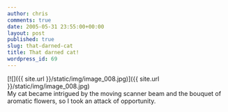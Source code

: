 ```yaml
---
author: chris
comments: true
date: 2005-05-31 23:55:00+00:00
layout: post
published: true
slug: that-darned-cat
title: That darned cat!
wordpress_id: 69
---
```


[![]({{ site.url }}/static/img/image_008.jpg)]({{ site.url }}/static/img/image_008.jpg)  
My cat became intrigued by the moving scanner beam and the bouquet of aromatic flowers, so I took an attack of opportunity.
